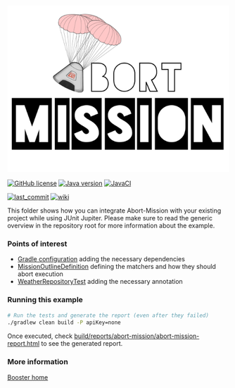 ![Abort-Mission](../../.github/assets/Abort-Mission-logo_export_transparent_640.png)

[![GitHub license](https://img.shields.io/github/license/nagyesta/abort-mission-examples?color=informational)](https://raw.githubusercontent.com/nagyesta/abort-mission-examples/main/LICENSE)
[![Java version](https://img.shields.io/badge/Java%20version-17-yellow?logo=java)](https://img.shields.io/badge/Java%20version-17-yellow?logo=java)
[![JavaCI](https://img.shields.io/github/actions/workflow/status/nagyesta/abort-mission-examples/build.yml?logo=github&branch=main)](https://github.com/nagyesta/abort-mission-examples/actions/workflows/build.yml)

[![last_commit](https://img.shields.io/github/last-commit/nagyesta/abort-mission-examples?logo=git)](https://img.shields.io/github/last-commit/nagyesta/abort-mission-examples?logo=git)
[![wiki](https://img.shields.io/badge/See-Wiki-informational)](https://github.com/nagyesta/abort-mission/wiki)

This folder shows how you can integrate Abort-Mission with your existing project while using JUnit Jupiter.
Please make sure to read the generic overview in the repository root for more information about the example.

### Points of interest

- [Gradle configuration](build.gradle.kts) adding the necessary dependencies
- [MissionOutlineDefinition](src/test/java/com/github/nagyesta/abortmission/examples/MissionOutlineDefinition.java) defining the matchers and how they should abort execution
- [WeatherRepositoryTest](src/test/java/com/github/nagyesta/abortmission/examples/WeatherRepositoryTest.java) adding the necessary annotation

### Running this example

```bash
# Run the tests and generate the report (even after they failed)
./gradlew clean build -P apiKey=none
```

Once executed, check [build/reports/abort-mission/abort-mission-report.html](build/reports/abort-mission/abort-mission-report.html) to see the generated report.

### More information

[Booster home](https://github.com/nagyesta/abort-mission/tree/main/boosters/booster-junit-jupiter)

